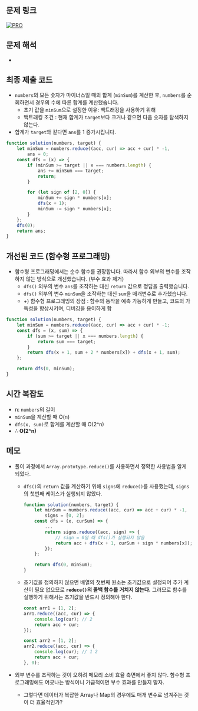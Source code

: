 ## 문제 링크

[![PRO]][Link]

## 문제 해석

-

## 최종 제출 코드

-   `numbers`의 모든 숫자가 마이너스일 때의 합계 (`minSum`)를 계산한 후, `numbers`를 순회하면서 경우의 수에 따른 합계를 계산했습니다.
    -   초기 값을 `minSum`으로 설정한 이유: 백트래킹을 사용하기 위해
    -   백트래킹 조건 : 현재 합계가 `target`보다 크거나 같으면 다음 숫자를 탐색하지 않는다.
-   합계가 `target`와 같다면 `ans`를 1 증가시킵니다.

```js
function solution(numbers, target) {
    let minSum = numbers.reduce((acc, cur) => acc + cur) * -1,
        ans = 0;
    const dfs = (x) => {
        if (minSum >= target || x === numbers.length) {
            ans += minSum === target;
            return;
        }

        for (let sign of [2, 0]) {
            minSum += sign * numbers[x];
            dfs(x + 1);
            minSum -= sign * numbers[x];
        }
    };
    dfs(0);
    return ans;
}
```

## 개선된 코드 (함수형 프로그래밍)

-   함수형 프로그래밍에서는 순수 함수를 권장합니다. 따라서 함수 외부의 변수를 조작하지 않는 방식으로 개선했습니다. (부수 효과 제거)
    -   `dfs()` 외부의 변수 `ans`를 조작하는 대신 `return` 값으로 정답을 출력했습니다.
    -   `dfs()` 외부의 변수 `minSum`을 조작하는 대신 `sum`을 매개변수로 추가했습니다.
    -   +) 함수형 프로그래밍의 장점 : 함수의 동작을 예측 가능하게 만들고, 코드의 가독성을 향상시키며, 디버깅을 용이하게 함

```js
function solution(numbers, target) {
    let minSum = numbers.reduce((acc, cur) => acc + cur) * -1;
    const dfs = (x, sum) => {
        if (sum >= target || x === numbers.length) {
            return sum === target;
        }
        return dfs(x + 1, sum + 2 * numbers[x]) + dfs(x + 1, sum);
    };

    return dfs(0, minSum);
}
```

## 시간 복잡도

-   n: `numbers`의 길이
-   `minSum`을 계산할 때 O(n)
-   `dfs(x, sum)`로 합계를 계산할 때 O(2^n)
-   **∴ O(2^n)**

## 메모

-   풀이 과정에서 `Array.prototype.reduce()`를 사용하면서 정확한 사용법을 알게 되었다.

    -   `dfs()`의 `return` 값을 계산하기 위해 `signs`에 `reduce()`를 사용했는데, `signs`의 첫번째 케이스가 실행되지 않았다.

        ```js
        function solution(numbers, target) {
            let minSum = numbers.reduce((acc, cur) => acc + cur) * -1,
                signs = [0, 2];
            const dfs = (x, curSum) => {
                ...
                return signs.reduce((acc, sign) => {
                    // sign = 0일 때 dfs()가 실행되지 않음
                    return acc + dfs(x + 1, curSum + sign * numbers[x]);
                });
            };

            return dfs(0, minSum);
        }
        ```

    -   초기값을 정의하지 않으면 배열의 첫번째 원소는 초기값으로 설정되어 추가 계산이 필요 없으므로 **`reduce()`의 콜백 함수를 거치지 않는다.** 그러므로 함수를 실행하기 위해서는 초기값을 반드시 정의해야 한다.

        ```js
        const arr1 = [1, 2];
        arr1.reduce((acc, cur) => {
            console.log(cur); // 2
            return acc + cur;
        });

        const arr2 = [1, 2];
        arr2.reduce((acc, cur) => {
            console.log(cur); // 1 2
            return acc + cur;
        }, 0);
        ```

-   외부 변수를 조작하는 것이 오히려 메모리 소비 효율 측면에서 좋지 않다. 함수형 프로그래밍에도 어긋나는 방식이니 가급적이면 부수 효과를 만들지 말자.
    -   그렇다면 데이터가 복잡한 Array나 Map의 경우에도 매개 변수로 넘겨주는 것이 더 효율적인가?

<!---------------------------------------------------------------------------->

[PRO]: https://github.com/chopinoff/js-algorithm/assets/107768516/6bb592e8-21d7-4244-91bb-8708f1f8ebb0
[BOJ]: https://github.com/chopinoff/js-algorithm/assets/107768516/ab4a009d-7575-4362-8a74-ebd2476570e4
[Link]: https://school.programmers.co.kr/learn/courses/30/lessons/43165
